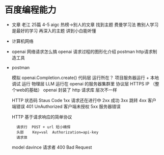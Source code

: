 # 百度编程能力

- 文章
    老江 25篇 4-5
    aigc
    热榜->别人的文章 找到主题
    费曼学习法 教别人学习是最好的学习
    再深入的主题 讲到小白能听懂

- 计算机网络
- openai 网络请求怎么搞
    openai 请求过程的图形化介绍
    postman http请求制造工具
- postman

    模拟
    openai.Completion.create() 代码层  运行所在？ 项目服务器运行 + 本地调试
    运行 物理层
    LLM 运行在 openai 的服务器集群里
    协议层 HTTPS IP （整个web的基础）   openai 封装了 http 请求库
    层次不一样

    HTTP 状态码 Staus Code
    1xx 请求还在进行中
    2xx 成功
    3xx 跳转
    4xx 客户端错误
      401 UnAuthorized 客户端未授权
    5xx 服务器错误

    HTTP  基于请求响应的简单协议

        请求行  POST + url 短小精悍 
        头部    Key=val  Authorization=api-key
        请求体  


    model davince 请求者  400 Bad Request

